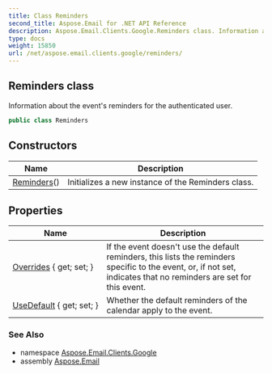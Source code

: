 ```yaml
---
title: Class Reminders
second_title: Aspose.Email for .NET API Reference
description: Aspose.Email.Clients.Google.Reminders class. Information about the events reminders for the authenticated user
type: docs
weight: 15850
url: /net/aspose.email.clients.google/reminders/
---
```

## Reminders class

Information about the event's reminders for the authenticated user.

```csharp
public class Reminders
```

## Constructors

| Name | Description |
| --- | --- |
| [Reminders](reminders/)() | Initializes a new instance of the Reminders class. |

## Properties

| Name | Description |
| --- | --- |
| [Overrides](../../aspose.email.clients.google/reminders/overrides/) { get; set; } | If the event doesn't use the default reminders, this lists the reminders specific to the event, or, if not set, indicates that no reminders are set for this event. |
| [UseDefault](../../aspose.email.clients.google/reminders/usedefault/) { get; set; } | Whether the default reminders of the calendar apply to the event. |

### See Also

* namespace [Aspose.Email.Clients.Google](../../aspose.email.clients.google/)
* assembly [Aspose.Email](../../)


